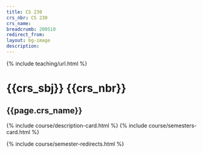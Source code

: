 ```yaml
---
title: CS 230
crs_nbr: CS 230
crs_name:
breadcrumb: 200510
redirect_from:
layout: bg-image
description:
---
```

{% include teaching/url.html %}

# {{crs_sbj}} {{crs_nbr}}
## {{page.crs_name}}

{% include course/description-card.html %}
{% include course/semesters-card.html %}

{% include course/semester-redirects.html %}
